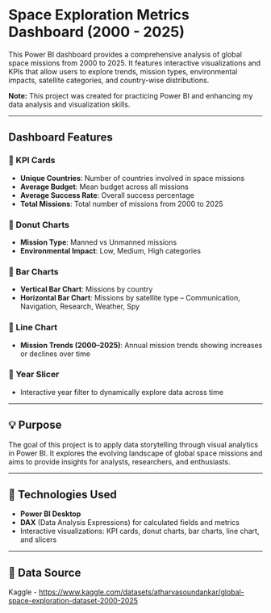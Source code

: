 # Space Exploration Metrics Dashboard (2000 - 2025)

This Power BI dashboard provides a comprehensive analysis of global space missions from 2000 to 2025. It features interactive visualizations and KPIs that allow users to explore trends, mission types, environmental impacts, satellite categories, and country-wise distributions.

**Note:** This project was created for practicing Power BI and enhancing my data analysis and visualization skills.

---

## Dashboard Features

### 🔹 KPI Cards
- **Unique Countries**: Number of countries involved in space missions  
- **Average Budget**: Mean budget across all missions  
- **Average Success Rate**: Overall success percentage  
- **Total Missions**: Total number of missions from 2000 to 2025  

### 🔹 Donut Charts
- **Mission Type**: Manned vs Unmanned missions  
- **Environmental Impact**: Low, Medium, High categories  

### 🔹 Bar Charts
- **Vertical Bar Chart**: Missions by country  
- **Horizontal Bar Chart**: Missions by satellite type – Communication, Navigation, Research, Weather, Spy  

### 🔹 Line Chart
- **Mission Trends (2000–2025)**: Annual mission trends showing increases or declines over time  

### 🔹 Year Slicer
- Interactive year filter to dynamically explore data across time  

----

## 💡 Purpose

The goal of this project is to apply data storytelling through visual analytics in Power BI. It explores the evolving landscape of global space missions and aims to provide insights for analysts, researchers, and enthusiasts.

---

## 🧰 Technologies Used

- **Power BI Desktop**
- **DAX** (Data Analysis Expressions) for calculated fields and metrics
- Interactive visualizations: KPI cards, donut charts, bar charts, line chart, and slicers

---

## 📂 Data Source
Kaggle - https://www.kaggle.com/datasets/atharvasoundankar/global-space-exploration-dataset-2000-2025
